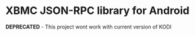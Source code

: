 
XBMC JSON-RPC library for Android
=================================

**DEPRECATED** - This project wont work with current version of KODI


